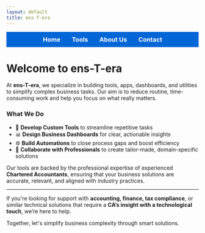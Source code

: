 ```yaml
---
layout: default
title: ens-T-era
---
```

<div style="background-color:#0366d6; padding: 10px 0; position: sticky; top: 0; z-index: 1000;">
  <div style="max-width: 960px; margin: 0 auto; display: flex; justify-content: center; gap: 30px;">
    <a href="/index" style="color: white; font-weight: bold; text-decoration: none; font-size: 16px;">Home</a>
    <a href="/tools" style="color: white; font-weight: bold; text-decoration: none; font-size: 16px;">Tools</a>
    <a href="/about" style="color: white; font-weight: bold; text-decoration: none; font-size: 16px;">About Us</a>
    <a href="/contact" style="color: white; font-weight: bold; text-decoration: none; font-size: 16px;">Contact</a>
  </div>
</div>

# Welcome to ens-T-era

At **ens-T-era**, we specialize in building tools, apps, dashboards, and utilities to simplify complex business tasks. Our aim is to reduce routine, time-consuming work and help you focus on what really matters.

### What We Do

- 🔧 **Develop Custom Tools** to streamline repetitive tasks  
- 📊 **Design Business Dashboards** for clear, actionable insights  
- ⚙️ **Build Automations** to close process gaps and boost efficiency  
- 💼 **Collaborate with Professionals** to create tailor-made, domain-specific solutions

Our tools are backed by the professional expertise of experienced **Chartered Accountants**, ensuring that your business solutions are accurate, relevant, and aligned with industry practices.

---

If you're looking for support with **accounting, finance, tax compliance**, or similar technical solutions that require a **CA’s insight with a technological touch**, we’re here to help.

Together, let's simplify business complexity through smart solutions.
